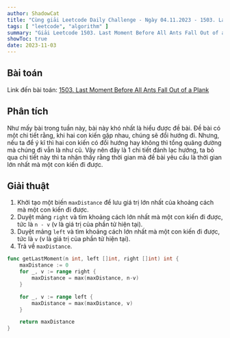 ```yaml
---
author: ShadowCat
title: "Cùng giải Leetcode Daily Challenge - Ngày 04.11.2023 - 1503. Last Moment Before All Ants Fall Out of a Plank"
tags: [ "leetcode", "algorithm" ]
summary: "Giải Leetcode 1503. Last Moment Before All Ants Fall Out of a Plank"
showToc: true
date: 2023-11-03
---
```


## Bài toán

Link đến bài toán: [1503. Last Moment Before All Ants Fall Out of a Plank](https://leetcode.com/problems/last-moment-before-all-ants-fall-out-of-a-plank)

## Phân tích

Như mấy bài trong tuần này, bài này khó nhất là hiểu được đề bài.
Đề bài có một chi tiết rằng, khi hai con kiến gặp nhau, chúng sẽ đổi hướng đi. Nhưng, nếu ta để ý kĩ thì hai con kiến có đổi hướng hay không thì tổng quãng đường mà chúng đi vẫn là như cũ.
Vậy nên đây là 1 chi tiết đánh lạc hướng, ta bỏ qua chi tiết này thì ta nhận thấy rằng thời gian mà đề bài yêu cầu là thời gian lớn nhất mà một con kiến đi được.


## Giải thuật

1. Khởi tạo một biến `maxDistance` để lưu giá trị lớn nhất của khoảng cách mà một con kiến đi được.
2. Duyệt mảng `right` và tìm khoảng cách lớn nhất mà một con kiến đi được, tức là `n - v` (v là giá trị của phần tử hiện tại).
3. Duyệt mảng `left` và tìm khoảng cách lớn nhất mà một con kiến đi được, tức là `v` (v là giá trị của phần tử hiện tại).
4. Trả về `maxDistance`.

```go
func getLastMoment(n int, left []int, right []int) int {
	maxDistance := 0
	for _, v := range right {
		maxDistance = max(maxDistance, n-v)
	}

	for _, v := range left {
		maxDistance = max(maxDistance, v)
	}

	return maxDistance
}
```